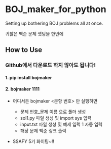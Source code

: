 # BOJ_maker_for_python

Setting up bothering BOJ problems all at once.

귀찮은 백준 문제 셋팅을 한번에


## How to Use

### Github에서 다운로드 하지 않아도 됩니다!

#### 1. pip install bojmaker
#### 2. bojmaker 1111


- 어디서든 bojmaker <문항 번호> 만 실행하면
  - 문제 번호_문제 이름 으로 폴더 생성
  - sol1.py 파일 생성 및 import sys 입력
  - input.txt 파일 생성 및 예제 입력 1 자동 입력
  - 해당 문제 백준 링크 출력




- SSAFY 5기 화이팅~!!